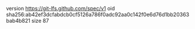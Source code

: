 version https://git-lfs.github.com/spec/v1
oid sha256:ab42ef3dcfabdcb0cf5126a786f0adc92aa0c142f0e6d76d1bb20363bab4b821
size 87
